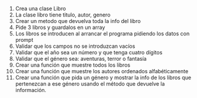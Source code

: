 1. Crea una clase Libro
2. La clase libro tiene titulo, autor, genero
3. Crear un metodo que devuelva toda la info del libro
4. Pide 3 libros y guardalos en un array
5. Los libros se introducen al arrancar el programa pidiendo los datos con prompt
6. Validar que los campos no se introduzcan vacíos
7. Validar que el año sea un número y que tenga cuatro dígitos
8. Validar que el género sea: aventuras, terror o fantasía
9. Crear una función que muestre todos los libros
10. Crear una función que muestre los autores ordenados alfabéticamente
11. Crear una función que pida un género y mostrar la info de los libros que pertenezcan a ese género usando el método que devuelve la información.
